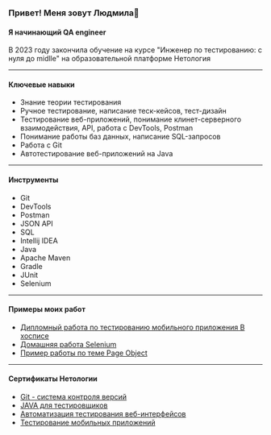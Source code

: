 ### Привет! Меня зовут Людмила👋
#### Я начинающий QA engineer
В 2023 году закончила обучение на курсе "Инженер по тестированию: с нуля до midlle" на образовательной платформе Нетология
______
#### Ключевые навыки
- Знание теории тестирования
- Ручное тестирование, написание теск-кейсов, тест-дизайн
- Тестирование веб-приложений, понимание клинет-серверного взаимодействия, API, работа с DevTools, Postman
- Понимание работы баз данных, написание SQL-запросов
- Работа с Git
- Автотестирование веб-приложений на Java

_____
#### Инструменты
- Git
- DevTools
- Postman
- JSON API
- SQL
- Intellij IDEA
- Java
- Apache Maven
- Gradle
- JUnit
- Selenium
_____
#### Примеры моих работ
- [Дипломный работа по тестированию мобильного приложения В хосписе](https://github.com/LudmilaSh/DIPLOMA)
- [Домашняя работа Selenium](https://github.com/LudmilaSh/Selenium/tree/main)
- [Пример работы по теме Page Object](https://github.com/LudmilaSh/PageObject/tree/main)
_____
#### Сертификаты Нетологии
- [Git - система контроля версий](https://github.com/LudmilaSh/LudmilaSh/blob/main/Git.pdf)
- [JAVA для тестировщиков](https://github.com/LudmilaSh/LudmilaSh/blob/main/java.pdf)
- [Автоматизация тестирования веб-интерфейсов](https://github.com/LudmilaSh/LudmilaSh/blob/main/%D0%B0%D0%B2%D1%82%D0%BE%D0%BC%D0%B0%D1%82%D0%B8%D0%B7%D0%B0%D1%86%D0%B8%D1%8F%20%D1%82%D0%B5%D1%81%D1%82%20%D0%B2%D0%B5%D0%B1.pdf)
- [Тестирование мобильных приложений](https://github.com/LudmilaSh/LudmilaSh/blob/main/%D1%82%D0%B5%D1%81%D1%82%20%D0%BC%D0%BE%D0%B1%D0%B8%D0%BB%D1%8C%D0%BD%20%D0%BF%D1%80%D0%B8%D0%BB.pdf)

<!--
**LudmilaSh/LudmilaSh** is a ✨ _special_ ✨ repository because its `README.md` (this file) appears on your GitHub profile.

Here are some ideas to get you started:

- 🔭 I’m currently working on ...
- 🌱 I’m currently learning ...
- 👯 I’m looking to collaborate on ...
- 🤔 I’m looking for help with ...
- 💬 Ask me about ...
- 📫 How to reach me: ...
- 😄 Pronouns: ...
- ⚡ Fun fact: ...
-->
